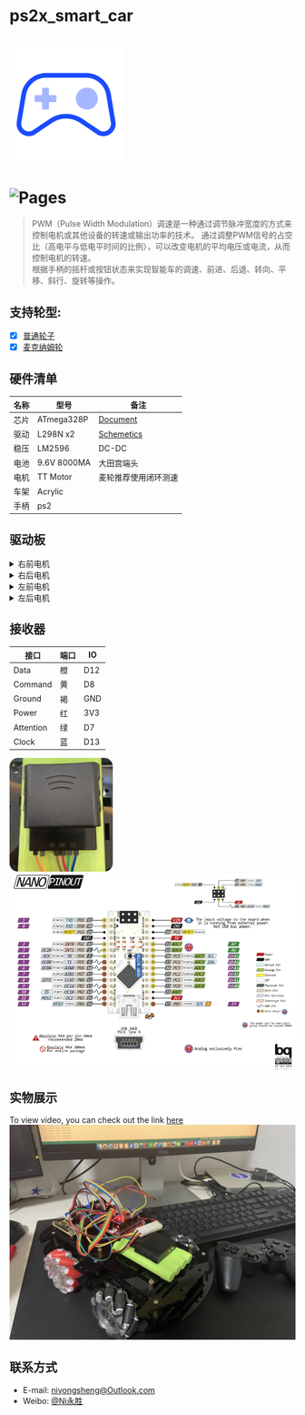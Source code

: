 # ps2x_smart_car

![(logo)](./logo.png)
===
![Pages](https://img.shields.io/badge/v-1.0.0-brightgreen.svg?style=flat-square)
===

> PWM（Pulse Width Modulation）调速是一种通过调节脉冲宽度的方式来控制电机或其他设备的转速或输出功率的技术。
通过调整PWM信号的占空比（高电平与低电平时间的比例），可以改变电机的平均电压或电流，从而控制电机的转速。<br>
根据手柄的摇杆或按钮状态来实现智能车的调速、前进、后退、转向、平移、斜行、旋转等操作。

## 支持轮型:
- [x] [普通轮子](https://en.wikipedia.org/wiki/Wheel)
- [x] [麦克纳姆轮](https://en.wikipedia.org/wiki/Mecanum_wheel)

## 硬件清单 
|名称|型号|备注|
| ------- | ------- | ------- |
|芯片|ATmega328P|[Document](https://www.microchip.com/en-us/product/atmega328p#document-table)|
|驱动|L298N x2|[Schemetics](./PS2X_smartCar/L298DriveModuleSchematicDiagram.pdf)|
|稳压|LM2596|DC-DC|
|电池|9.6V 8000MA|大田宫端头|
|电机|TT Motor|麦轮推荐使用闭环测速|
|车架|Acrylic||
|手柄|ps2||

## 驱动板
<details>
  <summary>右前电机</summary>

|定义|L298N-a|IO|
| ------- | ------- | ------- |
|io_0|IN1|A0|
|io_1|IN2|A1|
|pwm1|INA|D6|
</details>

<details>
  <summary>右后电机</summary>

|定义|L298N-a|IO|
| ------- | ------- | ------- |
|io_2|IN3|A2|
|io_3|IN4|A3|
|pwm2|INB|D10|
</details>

<details>
  <summary>左前电机</summary>

|定义|L298N-b|IO|
| ------- | ------- | ------- |
|io_4|IN1|D2|
|io_5|IN2|D3|
|pwm3|INA|D11|
</details>

<details>
  <summary>左后电机</summary>

|定义|L298N-b|IO|
| ------- | ------- | ------- |
|io_6|IN3|D4|
|io_7|IN4|D5|
|pwm4|INB|D9|
</details>



## 接收器
|接口|端口|IO|
| ------- | ------- | ------- |
|Data|橙|D12|
|Command|黄|D8|
|Ground|褐|GND|
|Power|红|3V3|
|Attention|绿|D7|
|Clock|蓝|D13|

<img src="./ps2_wireless_receiver.jpeg" style="height: 200px; border-radius:15px">
<img src="./Arduino-Nano-Pinout.png" style="border-radius:15px">

## 实物展示
To view video, you can check out the link [here](https://www.bilibili.com/video/BV1ty4y1A7vB)
<img src="./ps2_controller&smart_car.jpg">

## 联系方式
* E-mail: niyongsheng@Outlook.com
* Weibo: [@Ni永胜](https://weibo.com/u/7317805089)
